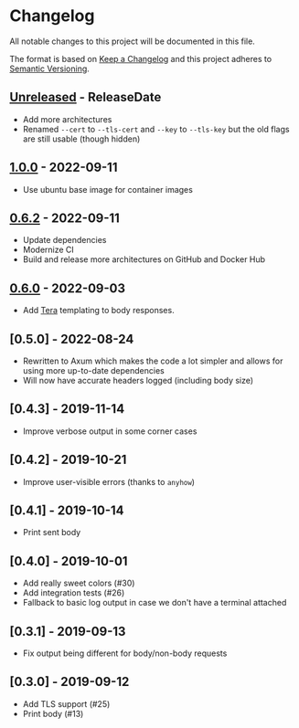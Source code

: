 # Changelog

All notable changes to this project will be documented in this file.

The format is based on [Keep a Changelog](http://keepachangelog.com/)
and this project adheres to [Semantic Versioning](http://semver.org/).

<!-- next-header -->

## [Unreleased] - ReleaseDate
- Add more architectures
- Renamed `--cert` to `--tls-cert` and `--key` to `--tls-key` but the old flags are
  still usable (though hidden)

## [1.0.0] - 2022-09-11
- Use ubuntu base image for container images

## [0.6.2] - 2022-09-11
- Update dependencies
- Modernize CI
- Build and release more architectures on GitHub and Docker Hub

## [0.6.0] - 2022-09-03
- Add [Tera](https://tera.netlify.app/) templating to body responses.

## [0.5.0] - 2022-08-24

- Rewritten to Axum which makes the code a lot simpler and allows for using more up-to-date
  dependencies
- Will now have accurate headers logged (including body size)

## [0.4.3] - 2019-11-14

- Improve verbose output in some corner cases

## [0.4.2] - 2019-10-21

- Improve user-visible errors (thanks to `anyhow`)

## [0.4.1] - 2019-10-14

- Print sent body

## [0.4.0] - 2019-10-01

- Add really sweet colors (#30)
- Add integration tests (#26)
- Fallback to basic log output in case we don't have a terminal attached

## [0.3.1] - 2019-09-13

- Fix output being different for body/non-body requests

## [0.3.0] - 2019-09-12

- Add TLS support (#25)
- Print body (#13)

<!-- next-url -->
[Unreleased]: https://github.com/svenstaro/dummyhttp/compare/v1.0.0...HEAD
[1.0.0]: https://github.com/svenstaro/dummyhttp/compare/v0.6.2...v1.0.0
[0.6.2]: https://github.com/svenstaro/dummyhttp/compare/v0.6.0...v0.6.2
[0.6.0]: https://github.com/svenstaro/dummyhttp/compare/0.5.0...v0.6.0
